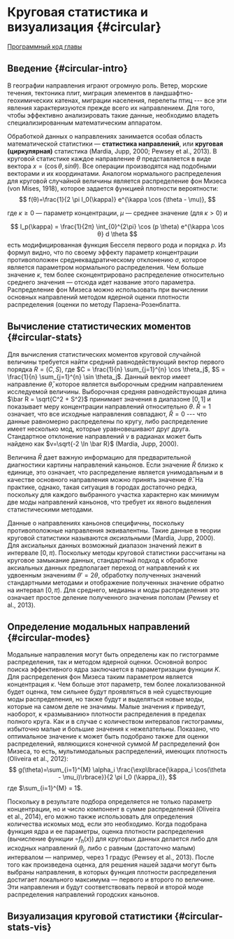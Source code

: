 # Круговая статистика и визуализация {#circular}



[Программный код главы](https://github.com/tsamsonov/r-geo-course/blob/master/code/08-StatisticsCircular.R)

## Введение {#circular-intro}

В географии направления играют огромную роль. Ветер, морские течения, тектоника плит, миграция элементов в ландшафтно-геохимических катенах, миграции населения, перелеты птиц --- все эти явления характеризуются прежде всего их направлением. Для того, чтобы эффективно анализировать такие данные, необходимо владеть специализированным математическим аппаратом. 

Обработкой данных о направлениях занимается особая область математической статистики — __статистика направлений__, или __круговая (циркулярная)__ статистика (Mardia, Jupp, 2000; Pewsey et al., 2013). В круговой статистике каждое направление $\theta$ представляется в виде вектора $x = (\cos \theta, sin \theta)$. Все операции производятся над подобными векторами и их координатами. Аналогом нормального распределения для круговой случайной величины является распределение фон Мизеса (von Mises, 1918), которое задается функцией плотности вероятности:
$$
f(θ)=\frac{1}{2 \pi I_0(\kappa)} e^{\kappa \cos (\theta - \mu)},
$$

где $\kappa \geq 0$ — параметр концентрации, $\mu$ — среднее значение (для $\kappa > 0$) и 

$$
I_p(\kappa) = \frac{1}{2π} \int_{0}^{2\pi} \cos (p \theta) e^{\kappa \cos θ} d \theta
$$
есть модифицированная функция Бесселя первого рода и порядка $p$. Из формул видно, что по своему эффекту параметр концентрации противоположен среднеквадратическому отклонению $\sigma$, которое является параметром нормального распределения. Чем больше значение $\kappa$, тем более сконцентрировано распределение относительно среднего значения — отсюда идет название этого параметра. Распределение фон Мизеса можно использовать при вычислении основных направлений методом ядерной оценки плотности распределения (оценки по методу Парзена-Розенблатта.

## Вычисление статистических моментов {#circular-stats}

Для вычисления статистических моментов круговой случайной величины требуется найти средний равнодействующий вектор первого порядка $R = (C, S)$, где $C = \frac{1}{n} \sum_{j=1}^{n} \cos \theta_j$, $S = \frac{1}{n} \sum_{j=1}^{n} \sin \theta_j$. Данный вектор имеет направление $\bar\theta$, которое является выборочным средним направлением исследуемой величины. Выборочная средняя равнодействующая длина $\bar R = \sqrt{C^2 + S^2}$ принимает значения в диапазоне $[0, 1]$ и показывает меру концентрации направлений относительно $\theta$. $\bar R = 1$ означает, что все исходные направления совпадают, $\bar R = 0$ --- что данные равномерно распределены по кругу, либо распределение имеет несколько мод, которые уравновешивают друг друга. Стандартное отклонение направлений $v$ в радианах может быть найдено как $v=\sqrt{-2 \ln \bar R}$ (Mardia, Jupp, 2000).

Величина $\bar R$ дает важную информацию для предварительной диагностики картины направлений каньонов. Если значение $\bar R$ близко к единице, это означает, что распределение является унимодальным и в качестве основного направления можно принять значение $\bar θ$. На практике, однако, такая ситуация в городах достаточно редка, поскольку для каждого выбранного участка характерно как минимум две моды направлений каньонов, что требует их явного выделения статистическими методами.

Данные о направлениях каньонов специфичны, поскольку противоположные направления эквивалентны. Такие данные в теории круговой статистики называются _аксиальными_ (Mardia, Jupp, 2000). Для аксиальных данных возможный диапазон значений лежит в интервале $[0, \pi)$. Поскольку методы круговой статистики рассчитаны на круговое замыкание данных, стандартный подход к обработке аксиальных данных предполагает переход от направлений к их удвоенным значениям $\theta' = 2\theta$, обработку полученных значений стандартными методами и отображение полученных значение обратно на интервал $[0, \pi)$. Для среднего, медианы и моды распределения это означает простое деление полученного значения пополам (Pewsey et al., 2013).

## Определение модальных направлений {#circular-modes}

Модальные направления могут быть определены как по гистограмме распределения, так и методом ядерной оценки. Основной вопрос поиска эффективного ядра заключается в параметризации функции $K$. Для распределения фон Мизеса таким параметром является концентрация $\kappa$. Чем больше этот параметр, тем более локализованной будет оценка, тем сильнее будут проявляться в ней существующие моды распределения, но также будут и выделяться новые моды, которые на самом деле не значимы. Малые значения $\kappa$ приведут, наоборот, к «размыванию» плотности распределения в пределах полного круга. Как и в случае с количеством интервалов гистограммы, избыточно малые и большие значения κ нежелательны. Показано, что оптимальное значение κ может быть подобрано также для оценки распределений, являющихся конечной суммой $M$ распределений фон Мизеса, то есть, мультимодальных распределений, имеющих плотность (Oliveira et al., 2012):
$$
g(\theta)=\sum_{i=1}^{M} \alpha_i \frac{\exp\lbrace{\kappa_i \cos(\theta - \mu_i)\rbrace}}{2 \pi I_0 (\kappa_i)},
$$
где $\sum_{i=1}^{M} = 1$.

Поскольку в результате подбора определяется не только параметр концентрации, но и число компонент в сумме распределений (Oliveira et al., 2014), его можно также использовать для определения количества искомых мод, если это необходимо. 
Когда подобрана функция ядра и ее параметры, оценка плотности распределения (вычисление функции $\circ f _h (x)$) для круговых данных делается либо для исходных направлений $\theta_j$, либо с равным (достаточно малым) интервалом — например, через 1 градус (Pewsey et al., 2013). После того как произведена оценка, для решения нашей задачи могут быть выбраны направления, в которых функция плотности распределения достигает локального максимума — первого и второго по величине.  Эти направления и будут соответствовать первой и второй моде распределения направлений городских каньонов.

## Визуализация круговой статистики {#circular-stats-vis}
